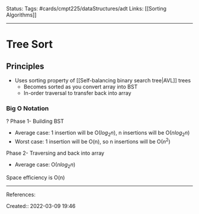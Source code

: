 Status: 
Tags: #cards/cmpt225/dataStructures/adt 
Links: [[Sorting Algorithms]]
___

# Tree Sort
## Principles
- Uses sorting property of [[Self-balancing binary search tree|AVL]] trees
	- Becomes sorted as you convert array into BST
	- In-order traversal to transfer back into array
### Big O Notation
?
Phase 1- Building BST
- Average case: 1 insertion will be O($log_2n$), n insertions will be O($nlog_2n$)
- Worst case: 1 insertion will be O(n), so n insertions will be O($n^2$)
<!--SR:!2022-03-13,2,150-->

Phase 2- Traversing and back into array
- Average case: O($nlog_2n$)

Space efficiency is O(n)

___
References:

Created:: 2022-03-09 19:46